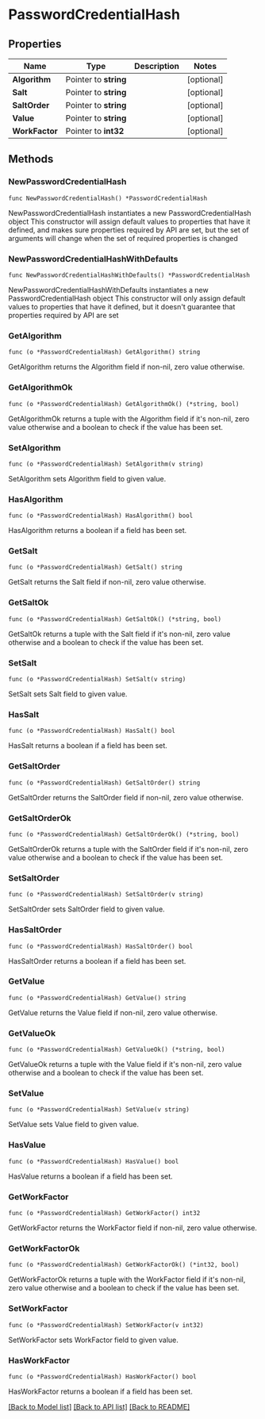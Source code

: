 # PasswordCredentialHash

## Properties

Name | Type | Description | Notes
------------ | ------------- | ------------- | -------------
**Algorithm** | Pointer to **string** |  | [optional] 
**Salt** | Pointer to **string** |  | [optional] 
**SaltOrder** | Pointer to **string** |  | [optional] 
**Value** | Pointer to **string** |  | [optional] 
**WorkFactor** | Pointer to **int32** |  | [optional] 

## Methods

### NewPasswordCredentialHash

`func NewPasswordCredentialHash() *PasswordCredentialHash`

NewPasswordCredentialHash instantiates a new PasswordCredentialHash object
This constructor will assign default values to properties that have it defined,
and makes sure properties required by API are set, but the set of arguments
will change when the set of required properties is changed

### NewPasswordCredentialHashWithDefaults

`func NewPasswordCredentialHashWithDefaults() *PasswordCredentialHash`

NewPasswordCredentialHashWithDefaults instantiates a new PasswordCredentialHash object
This constructor will only assign default values to properties that have it defined,
but it doesn't guarantee that properties required by API are set

### GetAlgorithm

`func (o *PasswordCredentialHash) GetAlgorithm() string`

GetAlgorithm returns the Algorithm field if non-nil, zero value otherwise.

### GetAlgorithmOk

`func (o *PasswordCredentialHash) GetAlgorithmOk() (*string, bool)`

GetAlgorithmOk returns a tuple with the Algorithm field if it's non-nil, zero value otherwise
and a boolean to check if the value has been set.

### SetAlgorithm

`func (o *PasswordCredentialHash) SetAlgorithm(v string)`

SetAlgorithm sets Algorithm field to given value.

### HasAlgorithm

`func (o *PasswordCredentialHash) HasAlgorithm() bool`

HasAlgorithm returns a boolean if a field has been set.

### GetSalt

`func (o *PasswordCredentialHash) GetSalt() string`

GetSalt returns the Salt field if non-nil, zero value otherwise.

### GetSaltOk

`func (o *PasswordCredentialHash) GetSaltOk() (*string, bool)`

GetSaltOk returns a tuple with the Salt field if it's non-nil, zero value otherwise
and a boolean to check if the value has been set.

### SetSalt

`func (o *PasswordCredentialHash) SetSalt(v string)`

SetSalt sets Salt field to given value.

### HasSalt

`func (o *PasswordCredentialHash) HasSalt() bool`

HasSalt returns a boolean if a field has been set.

### GetSaltOrder

`func (o *PasswordCredentialHash) GetSaltOrder() string`

GetSaltOrder returns the SaltOrder field if non-nil, zero value otherwise.

### GetSaltOrderOk

`func (o *PasswordCredentialHash) GetSaltOrderOk() (*string, bool)`

GetSaltOrderOk returns a tuple with the SaltOrder field if it's non-nil, zero value otherwise
and a boolean to check if the value has been set.

### SetSaltOrder

`func (o *PasswordCredentialHash) SetSaltOrder(v string)`

SetSaltOrder sets SaltOrder field to given value.

### HasSaltOrder

`func (o *PasswordCredentialHash) HasSaltOrder() bool`

HasSaltOrder returns a boolean if a field has been set.

### GetValue

`func (o *PasswordCredentialHash) GetValue() string`

GetValue returns the Value field if non-nil, zero value otherwise.

### GetValueOk

`func (o *PasswordCredentialHash) GetValueOk() (*string, bool)`

GetValueOk returns a tuple with the Value field if it's non-nil, zero value otherwise
and a boolean to check if the value has been set.

### SetValue

`func (o *PasswordCredentialHash) SetValue(v string)`

SetValue sets Value field to given value.

### HasValue

`func (o *PasswordCredentialHash) HasValue() bool`

HasValue returns a boolean if a field has been set.

### GetWorkFactor

`func (o *PasswordCredentialHash) GetWorkFactor() int32`

GetWorkFactor returns the WorkFactor field if non-nil, zero value otherwise.

### GetWorkFactorOk

`func (o *PasswordCredentialHash) GetWorkFactorOk() (*int32, bool)`

GetWorkFactorOk returns a tuple with the WorkFactor field if it's non-nil, zero value otherwise
and a boolean to check if the value has been set.

### SetWorkFactor

`func (o *PasswordCredentialHash) SetWorkFactor(v int32)`

SetWorkFactor sets WorkFactor field to given value.

### HasWorkFactor

`func (o *PasswordCredentialHash) HasWorkFactor() bool`

HasWorkFactor returns a boolean if a field has been set.


[[Back to Model list]](../README.md#documentation-for-models) [[Back to API list]](../README.md#documentation-for-api-endpoints) [[Back to README]](../README.md)


